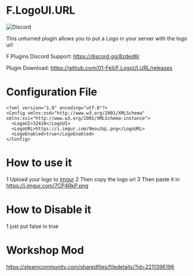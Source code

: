 # F.LogoUI.URL
![Discord](https://img.shields.io/discord/742861338233274418?label=Discord&logo=Discord)

This unturned plugin allows you to put a Logo in your server with the logo url

F.Plugins Discord Support: https://discord.gg/8zded6r

Plugin Download: https://github.com/01-Feli/F.LogoUI.URL/releases
# Configuration File
```
<?xml version="1.0" encoding="utf-8"?>
<Config xmlns:xsd="http://www.w3.org/2001/XMLSchema" xmlns:xsi="http://www.w3.org/2001/XMLSchema-instance">
  <LogoUI>32410</LogoUI>
  <LogoURL>https://i.imgur.com/9eou3qL.png</LogoURL>
  <LogoEnabled>true</LogoEnabled>
</Config>
```

# How to use it

1 Upload your logo to [Imgur](https://imgur.com/)
2 Then copy the logo url
3 Then paste it in <LogoURL>https://i.imgur.com/7CP4RkP.png</LogoURL>

# How to Disable it
1 just put false in <LogoEnabled>true</LogoEnabled>

# Workshop Mod
https://steamcommunity.com/sharedfiles/filedetails/?id=2211396196

